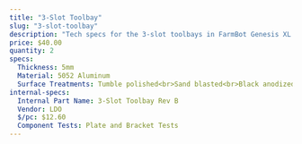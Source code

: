 ```yaml
---
title: "3-Slot Toolbay"
slug: "3-slot-toolbay"
description: "Tech specs for the 3-slot toolbays in FarmBot Genesis XL. Visit [our shop](http://shop.farm.bot) to purchase parts."
price: $40.00
quantity: 2
specs:
  Thickness: 5mm
  Material: 5052 Aluminum
  Surface Treatments: Tumble polished<br>Sand blasted<br>Black anodized<br>Laser engraved logo
internal-specs:
  Internal Part Name: 3-Slot Toolbay Rev B
  Vendor: LDO
  $/pc: $12.60
  Component Tests: Plate and Bracket Tests
---
```

